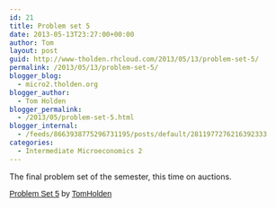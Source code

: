 ```yaml
---
id: 21
title: Problem set 5
date: 2013-05-13T23:27:00+00:00
author: Tom
layout: post
guid: http://www-tholden.rhcloud.com/2013/05/13/problem-set-5/
permalink: /2013/05/13/problem-set-5/
blogger_blog:
  - micro2.tholden.org
blogger_author:
  - Tom Holden
blogger_permalink:
  - /2013/05/problem-set-5.html
blogger_internal:
  - /feeds/8663938775296731195/posts/default/2811977276216392333
categories:
  - Intermediate Microeconomics 2
---
```

The final problem set of the semester, this time on auctions. 

<p style=" margin: 12px auto 6px auto; font-family: Helvetica,Arial,Sans-serif; font-style: normal; font-variant: normal; font-weight: normal; font-size: 14px; line-height: normal; font-size-adjust: none; font-stretch: normal; -x-system-font: none; display: block;">
  <a title="View Problem Set 5 on Scribd" href="http://www.scribd.com/doc/141259509/Problem-Set-5" style="text-decoration: underline;">Problem Set 5</a> by <a title="View TomHolden's profile on Scribd" href="http://www.scribd.com/TomHolden" style="text-decoration: underline;">TomHolden</a>
</p>
